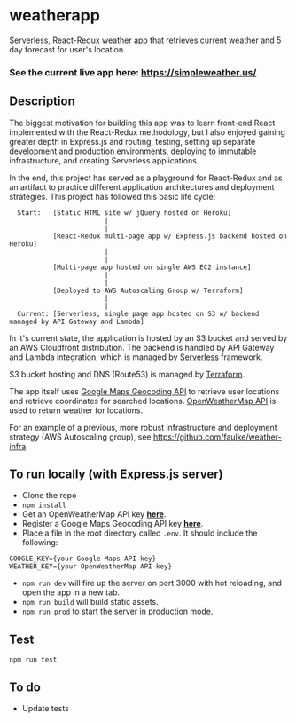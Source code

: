 # weatherapp
Serverless, React-Redux weather app that retrieves current weather and 5 day forecast for user's location.

### See the current live app here: https://simpleweather.us/

## Description
The biggest motivation for building this app was to learn front-end React implemented with the React-Redux methodology, but I also enjoyed gaining greater depth in Express.js and routing, testing, setting up separate development and production environments, deploying to immutable infrastructure, and creating Serverless applications.

In the end, this project has served as a playground for React-Redux and as an artifact to practice different application architectures and deployment strategies.  This project has followed this basic life cycle:
```
  Start:   [Static HTML site w/ jQuery hosted on Heroku]
                        |
                        |
           [React-Redux multi-page app w/ Express.js backend hosted on Heroku]
                        |
                        |
           [Multi-page app hosted on single AWS EC2 instance]
                        |
                        |
           [Deployed to AWS Autoscaling Group w/ Terraform]
                        |
                        |
  Current: [Serverless, single page app hosted on S3 w/ backend managed by API Gateway and Lambda]
```

In it's current state, the application is hosted by an S3 bucket and served by an AWS Cloudfront distribution.  The backend is handled by API Gateway and Lambda integration, which is managed by [Serverless](https://github.com/serverless/serverless) framework.

S3 bucket hosting and DNS (Route53) is managed by [Terraform](https://github.com/hashicorp/terraform).

The app itself uses [Google Maps Geocoding API](https://developers.google.com/maps/documentation/geocoding/intro) to retrieve user locations and retrieve coordinates for searched locations. [OpenWeatherMap API](https://openweathermap.org/) is used to return weather for locations.

For an example of a previous, more robust infrastructure and deployment strategy (AWS Autoscaling group), see https://github.com/faulke/weather-infra.

## To run locally (with Express.js server)
- Clone the repo
- `npm install`
- Get an OpenWeatherMap API key **[here](http://openweathermap.org/appid)**.
- Register a Google Maps Geocoding API key **[here](https://developers.google.com/maps/documentation/geocoding/get-api-key#key)**.
- Place a file in the root directory called `.env`. It should include the following:
```
GOOGLE_KEY={your Google Maps API key}
WEATHER_KEY={your OpenWeatherMap API key}
```
- `npm run dev` will fire up the server on port 3000 with hot reloading, and open the app in a new tab.
- `npm run build` will build static assets. 
- `npm run prod` to start the server in production mode.

## Test
`npm run test`

## To do
- Update tests
